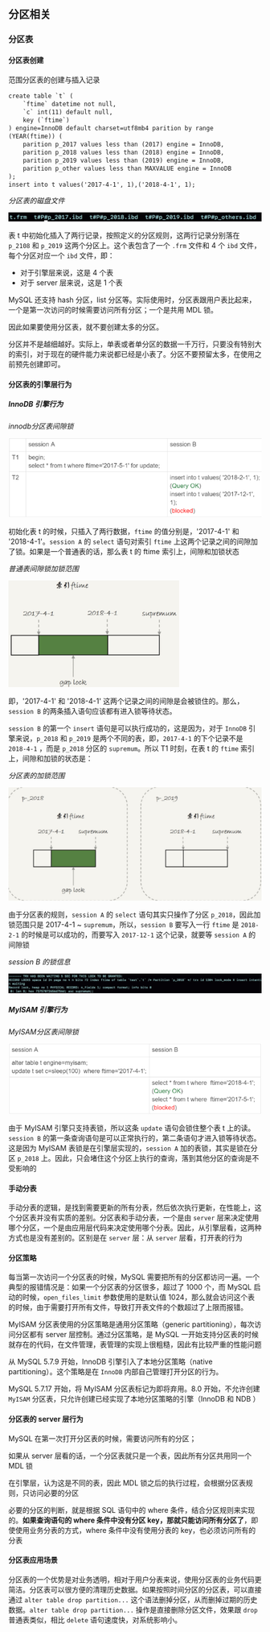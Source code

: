 ## 分区相关

### 分区表

#### 分区表创建

范围分区表的创建与插入记录

```mysql
create table `t` (
	`ftime` datetime not null,
	`c` int(11) default null,
	key (`ftime`)
) engine=InnoDB default charset=utf8mb4 parition by range (YEAR(ftime)) (
	parition p_2017 values less than (2017) engine = InnoDB,
	parition p_2018 values less than (2018) engine = InnoDB,
	parition p_2019 values less than (2019) engine = InnoDB,
	parition p_other values less than MAXVALUE engine = InnoDB
);
insert into t values('2017-4-1', 1),('2018-4-1', 1);
```

*分区表的磁盘文件*

![](./Images/分区表的磁盘文件.png)

表 t 中初始化插入了两行记录，按照定义的分区规则，这两行记录分别落在 `p_2108` 和 `p_2019` 这两个分区上。这个表包含了一个 `.frm` 文件和 4 个 `ibd` 文件，每个分区对应一个 `ibd` 文件，即：

* 对于引擎层来说，这是 4 个表
* 对于 server 层来说，这是 1 个表

MySQL 还支持 hash 分区，list 分区等。实际使用时，分区表跟用户表比起来，一个是第一次访问的时候需要访问所有分区；一个是共用 MDL 锁。

因此如果要使用分区表，就不要创建太多的分区。

分区并不是越细越好。实际上，单表或者单分区的数据一千万行，只要没有特别大的索引，对于现在的硬件能力来说都已经是小表了。分区不要预留太多，在使用之前预先创建即可。

#### 分区表的引擎层行为

##### InnoDB 引擎行为

*innodb分区表间隙锁*

![](./Images/Innodb分区表间隙锁.png)

初始化表 t 的时候，只插入了两行数据，`ftime` 的值分别是，'2017-4-1' 和 '2018-4-1'。`session A` 的 `select` 语句对索引 `ftime` 上这两个记录之间的间隙加了锁。如果是一个普通表的话，那么表 t 的 ftime 索引上，间隙和加锁状态

*普通表间隙锁加锁范围*

![](./Images/普通表的间隙和加锁范围.png)

即，'2017-4-1' 和 '2018-4-1' 这两个记录之间的间隙是会被锁住的。那么，`session B` 的两条插入语句应该都有进入锁等待状态。

`session B` 的第一个 `insert` 语句是可以执行成功的，这是因为，对于 `InnoDB` 引擎来说，`p_2018` 和 `p_2019` 是两个不同的表，即，`2017-4-1` 的下个记录不是 `2018-4-1` ，而是 `p_2018` 分区的 `supremum`。所以 T1 时刻，在表 t 的 `ftime` 索引上，间隙和加锁的状态是：

*分区表的加锁范围*

![](./Images/分区表的加锁范围.png)

由于分区表的规则，`session A` 的 `select` 语句其实只操作了分区 `p_2018`，因此加锁范围只是 2017-4-1 ~ `supremum`，所以，`session B` 要写入一行 `ftime` 是 `2018-2-1` 的时候是可以成功的，而要写入 `2017-12-1` 这个记录，就要等 `session A` 的间隙锁

*session B 的锁信息*

![](./Images/分区表会话间隙锁冲突.png)

##### MyISAM 引擎行为

*MyISAM分区表间隙锁*

![](./Images/MyISAM分区表间隙锁.png)

由于 MyISAM 引擎只支持表锁，所以这条 `update` 语句会锁住整个表 t 上的读。`session B` 的第一条查询语句是可以正常执行的，第二条语句才进入锁等待状态。这是因为 MyISAM 表锁是在引擎层实现的，`session A` 加的表锁，其实是锁在分区 `p_2018` 上。因此，只会堵住这个分区上执行的查询，落到其他分区的查询是不受影响的

#### 手动分表

手动分表的逻辑，是找到需要更新的所有分表，然后依次执行更新，在性能上，这个分区表并没有实质的差别。分区表和手动分表，一个是由 `server` 层来决定使用哪个分区，一个是由应用层代码来决定使用哪个分表。因此，从引擎层看，这两种方式也是没有差别的。区别是在 `server` 层：从 `server` 层看，打开表的行为

#### 分区策略

每当第一次访问一个分区表的时候，MySQL 需要把所有的分区都访问一遍。一个典型的报错情况是：如果一个分区表的分区很多，超过了 1000 个，而 MySQL 启动的时候，`open_files_limit` 参数使用的是默认值 1024，那么就会访问这个表的时候，由于需要打开所有文件，导致打开表文件的个数超过了上限而报错。

MyISAM 分区表使用的分区策略是通用分区策略（generic partitioning），每次访问分区都有 server 层控制。通过分区策略，是 MySQL 一开始支持分区表的时候就存在的代码，在文件管理，表管理的实现上很粗糙，因此有比较严重的性能问题

从 MySQL 5.7.9 开始，InnoDB 引擎引入了本地分区策略（native partitioning）。这个策略是在 `InnoDB` 内部自己管理打开分区的行为。

MySQL 5.7.17 开始，将 MyISAM 分区表标记为即将弃用。8.0 开始，不允许创建 `MyISAM` 分区表，只允许创建已经实现了本地分区策略的引擎（InnoDB 和 NDB ）

#### 分区表的 server 层行为

MySQL 在第一次打开分区表的时候，需要访问所有的分区；

如果从 server 层看的话，一个分区表就只是一个表，因此所有分区共用同一个 MDL 锁

在引擎层，认为这是不同的表，因此 MDL 锁之后的执行过程，会根据分区表规则，只访问必要的分区

必要的分区的判断，就是根据 SQL 语句中的 where 条件，结合分区规则来实现的。**如果查询语句的 where 条件中没有分区 key，那就只能访问所有分区了**，即使使用业务分表的方式，where 条件中没有使用分表的 key，也必须访问所有的分表

#### 分区表应用场景

分区表的一个优势是对业务透明，相对于用户分表来说，使用分区表的业务代码更简洁。分区表可以很方便的清理历史数据。如果按照时间分区的分区表，可以直接通过 `alter table drop partition...` 这个语法删掉分区，从而删掉过期的历史数据。`alter table drop partition...` 操作是直接删除分区文件，效果跟 `drop` 普通表类似，相比 `delete` 语句速度快，对系统影响小。